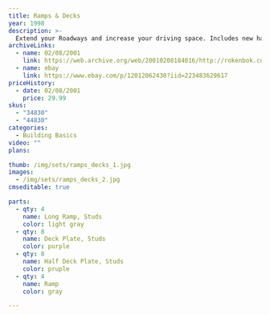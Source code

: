 ```yaml
---
title: Ramps & Decks
year: 1998
description: >-
  Extend your Roadways and increase your driving space. Includes new half deck plates for more flexible creative building. Includes 24 pieces.
archiveLinks:
  - name: 02/08/2001
    link: https://web.archive.org/web/20010208184016/http://rokenbok.com/catalog/pd_bb_ramps.html
  - name: ebay
    link: https://www.ebay.com/p/12012062430?iid=223483629617
priceHistory:
  - date: 02/08/2001
    price: 29.99
skus:
  - "34830"
  - "44830"
categories: 
  - Building Basics
video: ""
plans:

thumb: /img/sets/ramps_decks_1.jpg
images:
  - /img/sets/ramps_decks_2.jpg
cmseditable: true

parts:
  - qty: 4
    name: Long Ramp, Studs
    color: light gray
  - qty: 8
    name: Deck Plate, Studs
    color: purple
  - qty: 8
    name: Half Deck Plate, Studs
    color: pruple
  - qty: 4
    name: Ramp
    color: gray

---
```

